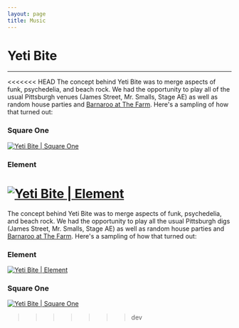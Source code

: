 ```yaml
---
layout: page
title: Music
---
```


# Yeti Bite
---
<<<<<<< HEAD
The concept behind Yeti Bite was to merge aspects of funk, psychedelia, and beach rock. We had the opportunity to play all of the usual Pittsburgh venues (James Street, Mr. Smalls, Stage AE) as well as random house parties and [Barnaroo at The Farm](https://www.facebook.com/Barnarooatthefarm/). Here's a sampling of how that turned out:

### Square One
[![Yeti Bite | Square One](https://img.youtube.com/vi/E7H6mHGPpgY/0.jpg)](https://www.youtube.com/watch?v=E7H6mHGPpgY "Yeti Bite | Square One")

### Element
[![Yeti Bite | Element](https://img.youtube.com/vi/9Bu7iHx_nw8/0.jpg)](https://www.youtube.com/watch?v=9Bu7iHx_nw8 "Yeti Bite | Element")
=======
The concept behind Yeti Bite was to merge aspects of funk, psychedelia, and beach rock. We had the opportunity to play all the usual Pittsburgh digs (James Street, Mr. Smalls, Stage AE) as well as random house parties and [Barnaroo at The Farm](https://www.facebook.com/Barnarooatthefarm/). Here's a sampling of how that turned out:

### Element
[![Yeti Bite | Element](https://img.youtube.com/vi/9Bu7iHx_nw8/0.jpg)](https://www.youtube.com/watch?v=9Bu7iHx_nw8 "Yeti Bite | Element")

### Square One
[![Yeti Bite | Square One](https://img.youtube.com/vi/E7H6mHGPpgY/0.jpg)](https://www.youtube.com/watch?v=E7H6mHGPpgY "Yeti Bite | Square One")
>>>>>>> dev
